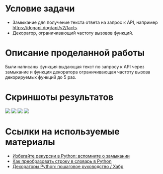 # Условие задачи

* Замыкание для получение текста ответа на запрос к API, например https://dogapi.dog/api/v2/facts.
* Декоратор, ограничивающий частоту вызовов функций.

# Описание проделанной работы

Были написаны функция выдающая текст по запросу к API через замыкание и функция декоратора ограничивающая частоту вызова декорируемых функций до 5 раз.

# Скриншоты результатов

![](https://i.imgur.com/WrUB1J6.png)
![](https://i.imgur.com/C9Ce7sb.png)
![](https://i.imgur.com/iLk89ED.png)
![](https://i.imgur.com/HTpvnsi.png)

# Ссылки на используемые материалы

* [Избегайте рекурсии в Python: вспомните о замыкании](https://habr.com/ru/companies/skillfactory/articles/542880/)
* [Как преобразовать строку в словарь в Python](https://pythonist.ru/kak-preobrazovat-stroku-v-slovar-v-python/)
* [Декораторы Python: пошаговое руководство / Хабр](https://habr.com/ru/companies/otus/articles/727590/)